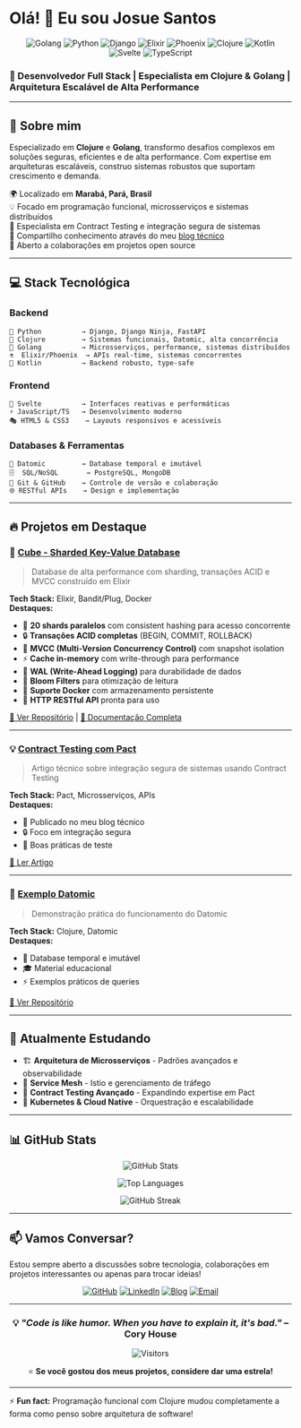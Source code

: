 # Olá! 👋 Eu sou Josue Santos

<div align="center">

![Golang](https://img.shields.io/badge/Go-00ADD8?style=for-the-badge&logo=go&logoColor=white)
![Python](https://img.shields.io/badge/Python-3776AB?style=for-the-badge&logo=python&logoColor=white)
![Django](https://img.shields.io/badge/Django-092E20?style=for-the-badge&logo=django&logoColor=white)
![Elixir](https://img.shields.io/badge/Elixir-4B275F?style=for-the-badge&logo=elixir&logoColor=white)
![Phoenix](https://img.shields.io/badge/Phoenix-FD4F00?style=for-the-badge&logo=phoenixframework&logoColor=white)
![Clojure](https://img.shields.io/badge/Clojure-5881D8?style=for-the-badge&logo=clojure&logoColor=white)
![Kotlin](https://img.shields.io/badge/Kotlin-7F52FF?style=for-the-badge&logo=kotlin&logoColor=white)
![Svelte](https://img.shields.io/badge/Svelte-FF3E00?style=for-the-badge&logo=svelte&logoColor=white)
![TypeScript](https://img.shields.io/badge/TypeScript-007ACC?style=for-the-badge&logo=typescript&logoColor=white)

</div>

### 💼 Desenvolvedor Full Stack | Especialista em Clojure & Golang | Arquitetura Escalável de Alta Performance

---

## 🚀 Sobre mim

Especializado em **Clojure** e **Golang**, transformo desafios complexos em soluções seguras, eficientes e de alta performance. Com expertise em arquiteturas escaláveis, construo sistemas robustos que suportam crescimento e demanda.

🌍 Localizado em **Marabá, Pará, Brasil**  
💡 Focado em programação funcional, microsserviços e sistemas distribuídos  
🔭 Especialista em Contract Testing e integração segura de sistemas  
📝 Compartilho conhecimento através do meu [blog técnico](https://joss.fly.dev/)  
🤝 Aberto a colaborações em projetos open source  

---

## 💻 Stack Tecnológica

### Backend
```
🐍 Python          → Django, Django Ninja, FastAPI
🔮 Clojure         → Sistemas funcionais, Datomic, alta concorrência
🐹 Golang          → Microsserviços, performance, sistemas distribuídos
⚗️  Elixir/Phoenix  → APIs real-time, sistemas concorrentes
🎯 Kotlin          → Backend robusto, type-safe
```

### Frontend
```
🎨 Svelte          → Interfaces reativas e performáticas
⚡ JavaScript/TS   → Desenvolvimento moderno
🎭 HTML5 & CSS3    → Layouts responsivos e acessíveis
```

### Databases & Ferramentas
```
💾 Datomic         → Database temporal e imutável
🗄️  SQL/NoSQL       → PostgreSQL, MongoDB
🔧 Git & GitHub    → Controle de versão e colaboração
🌐 RESTful APIs    → Design e implementação
```

---

## 🔥 Projetos em Destaque

### 🎲 [Cube - Sharded Key-Value Database](https://github.com/josuesantos1/cube)
> Database de alta performance com sharding, transações ACID e MVCC construído em Elixir

**Tech Stack:** Elixir, Bandit/Plug, Docker  
**Destaques:**
- 💾 **20 shards paralelos** com consistent hashing para acesso concorrente
- 🔒 **Transações ACID completas** (BEGIN, COMMIT, ROLLBACK)
- 🚀 **MVCC (Multi-Version Concurrency Control)** com snapshot isolation
- ⚡ **Cache in-memory** com write-through para performance
- 📝 **WAL (Write-Ahead Logging)** para durabilidade de dados
- 🌸 **Bloom Filters** para otimização de leitura
- 🐳 **Suporte Docker** com armazenamento persistente
- 🎯 **HTTP RESTful API** pronta para uso

[🔗 Ver Repositório](https://github.com/josuesantos1/cube) | [📖 Documentação Completa](https://github.com/josuesantos1/cube#readme)

---

### 💡 [Contract Testing com Pact](https://joss.fly.dev/posts/contract-testing/)
> Artigo técnico sobre integração segura de sistemas usando Contract Testing

**Tech Stack:** Pact, Microsserviços, APIs  
**Destaques:**
- 📝 Publicado no meu blog técnico
- 🔒 Foco em integração segura
- 🎯 Boas práticas de teste

[📖 Ler Artigo](https://joss.fly.dev/posts/contract-testing/)

---

### 🔮 [Exemplo Datomic](https://github.com/josuesantos1/datomic-exemplo)
> Demonstração prática do funcionamento do Datomic

**Tech Stack:** Clojure, Datomic  
**Destaques:**
- 💾 Database temporal e imutável
- 🎓 Material educacional
- ⚡ Exemplos práticos de queries

[🔗 Ver Repositório](https://github.com/josuesantos1/datomic-exemplo)

---

## 🌱 Atualmente Estudando

- 🏗️ **Arquitetura de Microsserviços** - Padrões avançados e observabilidade
- 🔧 **Service Mesh** - Istio e gerenciamento de tráfego
- 🧪 **Contract Testing Avançado** - Expandindo expertise em Pact
- 🚀 **Kubernetes & Cloud Native** - Orquestração e escalabilidade

---

## 📊 GitHub Stats

<div align="center">
  
![GitHub Stats](https://github-readme-stats.vercel.app/api?username=josuesantos1&show_icons=true&theme=radical&hide_border=true&count_private=true)

![Top Languages](https://github-readme-stats.vercel.app/api/top-langs/?username=josuesantos1&layout=compact&theme=radical&hide_border=true)

![GitHub Streak](https://github-readme-streak-stats.herokuapp.com/?user=josuesantos1&theme=radical&hide_border=true)

</div>

---

## 📫 Vamos Conversar?

Estou sempre aberto a discussões sobre tecnologia, colaborações em projetos interessantes ou apenas para trocar ideias!

<div align="center">

[![GitHub](https://img.shields.io/badge/GitHub-100000?style=for-the-badge&logo=github&logoColor=white)](https://github.com/josuesantos1)
[![LinkedIn](https://img.shields.io/badge/LinkedIn-0077B5?style=for-the-badge&logo=linkedin&logoColor=white)](https://www.linkedin.com/in/jossdev/)
[![Blog](https://img.shields.io/badge/Blog-FF5722?style=for-the-badge&logo=blogger&logoColor=white)](https://joss.fly.dev/)
[![Email](https://img.shields.io/badge/Email-D14836?style=for-the-badge&logo=gmail&logoColor=white)](mailto:seu-email@exemplo.com)

</div>

---

<div align="center">

### 💡 *"Code is like humor. When you have to explain it, it's bad."* – Cory House

![Visitors](https://visitor-badge.laobi.icu/badge?page_id=josuesantos1.josuesantos1)

⭐️ **Se você gostou dos meus projetos, considere dar uma estrela!**

</div>

---

⚡ **Fun fact:** Programação funcional com Clojure mudou completamente a forma como penso sobre arquitetura de software!
